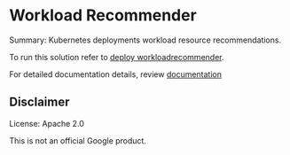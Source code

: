 # Workload Recommender

Summary: Kubernetes deployments workload resource recommendations.

To run this solution refer to [deploy workloadrecommender](docs/README.md).

For  detailed documentation details, review [documentation](src/README.md)

## Disclaimer

License: Apache 2.0

This is not an official Google product.
